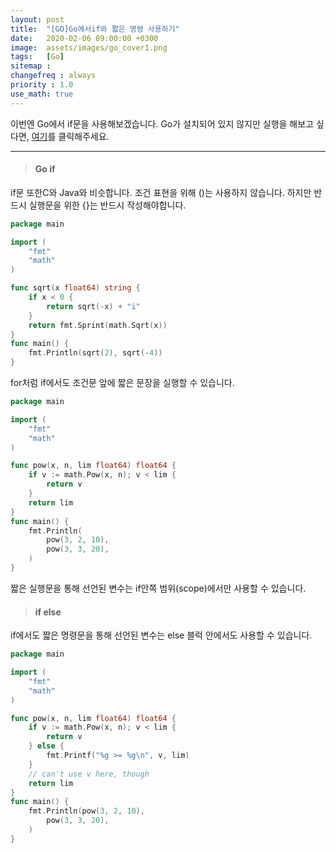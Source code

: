 ```yaml
---
layout: post
title:  "[GO]Go에서if와 짧은 명령 사용하기"
date:   2020-02-06 09:00:00 +0300
image:  assets/images/go_cover1.png
tags:   [Go]
sitemap : 
changefreq : always
priority : 1.0
use_math: true
---
```



이번엔 Go에서 if문을 사용해보겠습니다. Go가 설치되어 있지 않지만 실행을 해보고 싶다면, [여기](https://tour.golang.org/methods/20)를 클릭해주세요.

-------

> #### Go if

if문 또한C와 Java와 비슷합니다. 조건 표현을 위해 ()는 사용하지 않습니다. 하지만 반드시 실행문을 위한 {}는 반드시 작성해야합니다. 

```go
package main

import (
	"fmt"
	"math"
)

func sqrt(x float64) string {
	if x < 0 {
		return sqrt(-x) + "i"
	}
	return fmt.Sprint(math.Sqrt(x))
}
func main() {
	fmt.Println(sqrt(2), sqrt(-4))
}
```


for처럼 if에서도 조건문 앞에 짧은 문장을 실행할 수 있습니다.

```go
package main

import (
	"fmt"
	"math"
)

func pow(x, n, lim float64) float64 {
	if v := math.Pow(x, n); v < lim {
		return v
	}
	return lim
}
func main() {
	fmt.Println(
		pow(3, 2, 10),
		pow(3, 3, 20),
	)
}
```

짧은 실행문을 통해 선언된 변수는 if안쪽 범위(scope)에서만 사용할 수 있습니다. 

> #### if else 

if에서도 짧은 명령문을 통해 선언된 변수는 else 블럭 안에서도 사용할 수 있습니다.

```go
package main

import (
	"fmt"
	"math"
)

func pow(x, n, lim float64) float64 {
	if v := math.Pow(x, n); v < lim {
		return v
	} else {
		fmt.Printf("%g >= %g\n", v, lim)
	}
	// can't use v here, though
	return lim
}
func main() {
	fmt.Println(pow(3, 2, 10),
		pow(3, 3, 20),
	)
}
```


